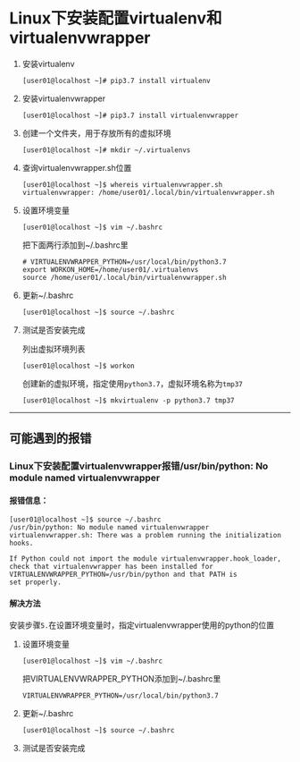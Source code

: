 # Linux下安装配置virtualenv和virtualenvwrapper

1. 安装virtualenv

   ```
   [user01@localhost ~]# pip3.7 install virtualenv
   ```

2. 安装virtualenvwrapper

   ```
   [user01@localhost ~]# pip3.7 install virtualenvwrapper
   ```

3. 创建一个文件夹，用于存放所有的虚拟环境

   ```
   [user01@localhost ~]# mkdir ~/.virtualenvs
   ```

4. 查询virtualenvwrapper.sh位置

   ```
   [user01@localhost ~]$ whereis virtualenvwrapper.sh
   virtualenvwrapper: /home/user01/.local/bin/virtualenvwrapper.sh
   ```

5. 设置环境变量

   ```
   [user01@localhost ~]$ vim ~/.bashrc
   ```

   把下面两行添加到~/.bashrc里

   ```
   # VIRTUALENVWRAPPER_PYTHON=/usr/local/bin/python3.7
   export WORKON_HOME=/home/user01/.virtualenvs
   source /home/user01/.local/bin/virtualenvwrapper.sh
   ```

6. 更新~/.bashrc

   ```
   [user01@localhost ~]$ source ~/.bashrc
   ```

7. 测试是否安装完成

   列出虚拟环境列表

   ```
   [user01@localhost ~]$ workon
   ```

   创建新的虚拟环境，指定使用`python3.7`，虚拟环境名称为`tmp37`

   ```
   [user01@localhost ~]$ mkvirtualenv -p python3.7 tmp37
   ```

---

## 可能遇到的报错

### Linux下安装配置virtualenvwrapper报错/usr/bin/python: No module named virtualenvwrapper

#### 报错信息：

```
[user01@localhost ~]$ source ~/.bashrc
/usr/bin/python: No module named virtualenvwrapper
virtualenvwrapper.sh: There was a problem running the initialization hooks.

If Python could not import the module virtualenvwrapper.hook_loader,
check that virtualenvwrapper has been installed for
VIRTUALENVWRAPPER_PYTHON=/usr/bin/python and that PATH is
set properly.
```

#### 解决方法

安装步骤`5.`在设置环境变量时，指定virtualenvwrapper使用的python的位置

1. 设置环境变量

   ```
   [user01@localhost ~]$ vim ~/.bashrc
   ```

   把VIRTUALENVWRAPPER_PYTHON添加到~/.bashrc里

   ```
   VIRTUALENVWRAPPER_PYTHON=/usr/local/bin/python3.7
   ```

2. 更新~/.bashrc

   ```
   [user01@localhost ~]$ source ~/.bashrc
   ```

3. 测试是否安装完成